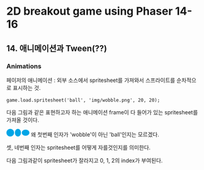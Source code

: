 # 2D breakout game using Phaser 14-16

## 14. 애니메이션과 Tween(??)

### Animations

페이저의 애니메이션 : 외부 소스에서 spritesheet를 가져와서 스프라이트를 순차적으로 표시하는 것.  

~~~
game.load.spritesheet('ball', 'img/wobble.png', 20, 20);
~~~

다음 그림과 같은 표현하고자 하는 애니메이션 frame이 다 들어가 있는 spritesheet를 가져올 것이다.

<img src = 'img/wobble.png'>
왜 첫번째 인자가 'wobble'이 아닌 'ball'인지는 모르겠다.

셋, 네번째 인자는 spritesheet를 어떻게 자를것인지를 의미한다.

다음 그림과같이 spritesheet가 잘라지고 0, 1, 2의 index가 부여된다.
